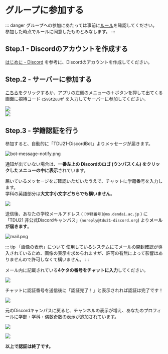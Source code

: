 # グループに参加する

::: danger
グループへの参加にあたっては事前に[ルール](/rule)を確認してください。  
参加した時点でルールに同意したものとみなします。
:::

## Step.1 - Discordのアカウントを作成する

[はじめに - Discord](https://support.discord.com/hc/ja/articles/360033931551-%E3%81%AF%E3%81%98%E3%82%81%E3%81%AB) を参考に、Discordのアカウントを作成してください。  

## Step.2 - サーバーに参加する

[こちら](/discord.md)をクリックするか、アプリの左側のメニューの＋ボタンを押して出てくる画面に招待コード `cSvGt2uuMf` を入力してサーバーに参加してください。

<img src="./assets/img/howtojoin/discord-create.png" style="max-height: 300px;"><br>
<img src="./assets/img/howtojoin/discord-code-form.png" style="max-height: 300px;">

## Step.3 - 学籍認証を行う

参加すると、自動的に「TDU21-DiscordBot」よりメッセージが届きます。

![bot-message-notify.png](./assets/img/verify-reg/bot-message-notify.png)

通知が出ていない場合は、**一番左上の Discordのロゴ (ウンパスくん) をクリックしたメニューの中に表示**されています。

届いているメッセージをご確認いただいたうえで、チャットに学籍番号を入力します。  
学科の英語部分は**大文字小文字どちらでも構いません**。

<img src="./assets/img/verify-reg/first-step.png" style="max-height: 500px;">

送信後、あなたの学校メールアドレス ( `[学籍番号]@ms.dendai.ac.jp` ) に 「TDU21 非公式Discordキャンパス」(`noreply@tdu21-discord.org`) より**メールが届きます**。

![mail.png](./assets/img/verify-reg/mail.png)

::: tip 「画像の表示」について
使用しているシステムにてメールの開封確認が導入されているため、画像の表示を求められますが、許可の有無によって影響はありませんので許可しなくて構いません。
:::

メール内に記載されている**4ケタの番号をチャットに入力**してください。

<img src="./assets/img/verify-reg/second-step.png" style="max-height: 300px;">

チャットに認証番号を送信後に「認証完了！」と表示されれば認証は完了です！

<img src="./assets/img/verify-reg/third-step.png" style="max-height: 500px;">

元のDiscordキャンパスに戻ると、チャンネルの表示が増え、あなたのプロフィールに学部・学科・偶数奇数の表示が追加されています。

<img src="./assets/img/verify-reg/channel-list.png" style="max-height: 500px;"><br>

<img src="./assets/img/verify-reg/result-profile.png">

**以上で認証は終了です。**